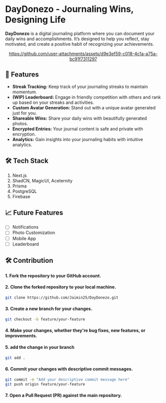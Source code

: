 # DayDonezo - Journaling Wins, Designing Life

<b>DayDonezo</b> is a digital journaling platform where you can document your daily wins and accomplishments. It’s designed to help you reflect, stay motivated, and create a positive habit of recognizing your achievements.

<div align="center">

https://github.com/user-attachments/assets/d9e3ef59-c018-4c1a-a75a-bc91f7311297

</div>

## 🚀 Features

- <b>Streak Tracking:</b> Keep track of your journaling streaks to maintain momentum.
- <b>(WIP) Leaderboard:</b> Engage in friendly competition with others and rank up based on your streaks and activities.
- <b>Custom Avatar Generation:</b> Stand out with a unique avatar generated just for you.
- <b>Shareable Wins:</b> Share your daily wins with beautifully generated photos.
- <b>Encrypted Entries:</b> Your journal content is safe and private with encryption.
- <b>Analytics:</b> Gain insights into your journaling habits with intuitive analytics.

## 🛠️ Tech Stack

1. Next.js
1. ShadCN, MagicUI, Aceternity
1. Prisma
1. PostgreSQL
1. Firebase

## 📈 Future Features

- [ ] Notifications
- [ ] Photo Customization
- [ ] Mobile App
- [ ] Leaderboard

## 🛠️ Contribution

#### 1. Fork the repository to your GitHub account.

#### 2. Clone the forked repository to your local machine.

```bash
git clone https://github.com/Jaimin25/DayDonezo.git
```

#### 3. Create a new branch for your changes.

```bash
git checkout -b feature/your-feature
```

#### 4. Make your changes, whether they're bug fixes, new features, or improvements.

#### 5. add the change in your branch

```bash
git add .
```

#### 6. Commit your changes with descriptive commit messages.

```bash
git commit -m "Add your descriptive commit message here"
git push origin feature/your-feature
```

#### 7. Open a Pull Request (PR) against the main repository.
